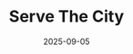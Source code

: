 ---
title: "Serve The City"
date: 2025-09-05
description: ""
video_url: "/uploads/video-1757072442773.mp4"
video_type: "uploaded"
featured: false
order: 6
---